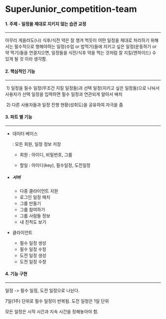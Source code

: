 # SuperJunior_competition-team



#### 1. 주제 - 일정을 제대로 지키지 않는 습관 교정

---

아무리 게을러도(나) 식후/식전 약은 잘 챙겨 먹듯이 어떤 일정을 제대로 처리하기 위해서는 필수적으로 행해야하는 일정(수업 or 밥먹기)들에 지키고 싶은 일정(운동하기 or 약 먹기)들을 연결지으면, 일정들을 식전/식후 약을 먹는 것처럼 잘 지킬(앤하이드) 수 있게 될 것 이라 생각함.



#### 2. 핵심적인 기능 

---

​	1) 일정을 필수 일정(무조건 지킬 일정들)과 선택 일정(지키고 싶은 일정들)으로 나눠서 사용자가 		선택 일정을 입력하면 필수 일정과 연관되게 알아서 배치

​	2) 다른 사용자들과 일정 진행 현황(성취도)을 공유하여 자극을 줌



#### 3. 파트 별 기능

---

- 데이터 베이스

  : 모든 회원, 일정 정보 저장

  - 회원 : 아이디, 비밀번호, 그룹

  - 할일 : 아이디(key), 필수일정, 도전일정

- ##### 서버

  - 다중 클라이언트 지원 
  - 로그인 일정 매치
  - 그룹 만들기
  - 그룹 참여하기
  - 그룹 사람들 정보 
  - 내 친척도 보기

- 클라이언트

  - 필수 일정 생성
  - 필수 일정 수정
  - 도전 일정 생성
  - 도전 일정 수정





#### 4. 기능 구현

---

일정 -> 필수 일정, 도전 일정으로 나뉜다.

7일(1주) 단위로 필수 일정이 반복됨.  도전 일정은 1일 단위

모든 일정은 시작 시간과 지속 시간을 정해놓아야 함.
